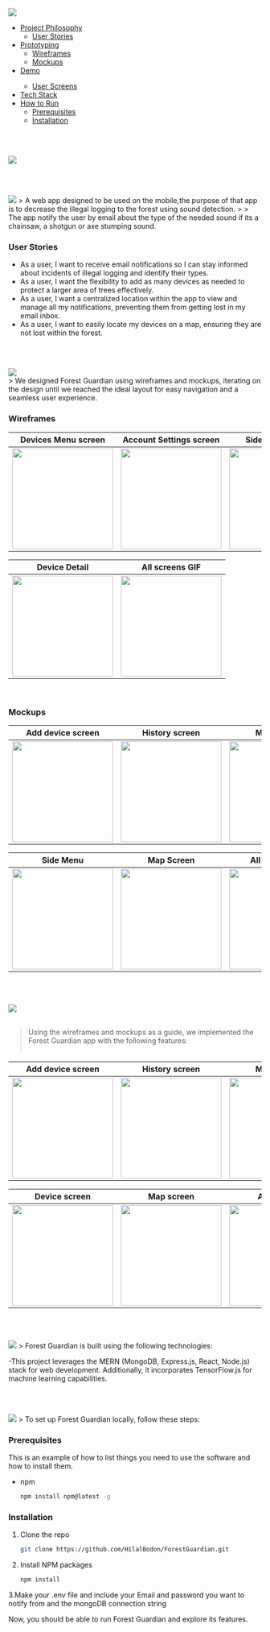 
<img src="./readme/title7.svg"/>

<ul dir="auto">
  <li><a href="#project-philosophy">Project Philosophy</a>
    <ul dir="auto">
      <li><a href="#user-stories">User Stories</a></li>
    </ul>
  </li>
  <li><a href="#prototyping">Prototyping</a>
    <ul dir="auto">
      <li><a href="#wireframes">Wireframes</a></li>
      <li><a href="#mockups">Mockups</a></li>
    </ul>
  </li>
  <li><a href="#Demo">Demo</a></li>
    <ul dir="auto">
      <li><a href="#user-screens">User Screens</a></li>
    </ul>
  <li><a href="#tech-stack">Tech Stack</a></li>
  <li><a href="#how-to-run">How to Run</a>
    <ul dir="auto">
      <li><a href="#prerequisites">Prerequisites</a></li>
      <li><a href="#installation">Installation</a></li>
    </ul>
  </li>
</ul>

<br><br>


<img src="./readme/title1.svg"/>

<br><br>




<!-- project philosophy -->
<img src="./readme/title2.svg"/>
<a id="project-philosophy"></a>
> A web app designed to be used on the mobile,the purpose of that app is to decrease the illegal logging to the forest using sound detection.
>
> The app notify the user by email about the type of the needed sound if its a chainsaw, a shotgun or axe stumping sound.

### User Stories
<a id="#user-stories">
  
- As a user, I want to receive email notifications so I can stay informed about incidents of illegal logging and identify their types.
- As a user, I want the flexibility to add as many devices as needed to protect a larger area of trees effectively.
- As a user, I want a centralized location within the app to view and manage all my notifications, preventing them from getting lost in my email inbox.
- As a user,  I want to easily locate my devices on a map, ensuring they are not lost within the forest.

<br><br>

<!-- Prototyping -->
<img src="./readme/title3.svg"/>
<a id="prototyping"></a>
<br/>
> We designed Forest Guardian using wireframes and mockups, iterating on the design until we reached the ideal layout for easy navigation and a seamless user experience.

### Wireframes
| Devices Menu screen | Account Settings screen | SideMenu screen |
| ---| ---| ---|
| <img src="./readme/pictures/wfDevicesMenu.png" width="200"/> | <img src="./readme/pictures/wfAccountSettings.png" width="200"/> | <img src="./readme/pictures/wfSideMenu.png" width="200"/> | 

| Device Detail | All screens GIF |
| --- | --- |
| <img src="./readme/pictures/wfDevices.png" width="200"/> | <img src="./readme/pictures/smallwireframes.gif" width="200"/> |

<br/>

### Mockups
| Add device screen | History screen | Main screen |
| --- | --- | --- | 
| <img src="./readme/pictures/bAddNewDevice.png" width="200"/> | <img src="./readme/pictures/bAlldevicesHistory.png" width="200"/> | <img src="./readme/pictures/bmain.png" width="200"/> |

 | Side Menu  | Map Screen | All screens GIF |
| ---| ---| --- |
| <img src="./readme/pictures/bsidemenu.png" width="200"/> | <img src="./readme/pictures/bmap.png" width="200"/> | <img src="./readme/pictures/mockupsmall.gif" width="200"/> |

<br><br>

<!-- Demo -->
<img src="./readme/title4.svg"/>
<a id="Demo"></a>
<br><br>

> Using the wireframes and mockups as a guide, we implemented the Forest Guardian app with the following features:
<br><br>

| Add device screen | History screen | Main screen |
| --- | --- | --- |
| <img src="./readme/pictures/login.png" width="200"/> | <img src="./readme/pictures/mainLight.png" width="200"/> | <img src="./readme/pictures/mainDark.png" width="200"/>|

| Device screen | Map screen | All screens |
| --- | --- | --- |
|<img src="./readme/pictures/deviceDetails.png" width="200"/> | <img src="./readme/pictures/map.png" width="200"/> | <img src="./readme/pictures/ForestGuardianFinal.gif" width="200"/> |


<br><br>

<!-- Tech stack -->
<img src="./readme/title5.svg"/>
<a id="tech-stack"></a>
>  Forest Guardian is built using the following technologies:

-This project leverages the MERN (MongoDB, Express.js, React, Node.js) stack for web development. Additionally, it incorporates TensorFlow.js for machine learning capabilities.


<br><br>

<!-- How to run -->
<img src="./readme/title6.svg"/>
<a id="how-to-run"></a>
> To set up Forest Guardian locally, follow these steps:

### Prerequisites

This is an example of how to list things you need to use the software and how to install them.
* npm
  ```sh
  npm install npm@latest -g
  ```

### Installation
1. Clone the repo
   ```sh
   git clone https://github.com/HilalBodon/ForestGuardian.git
   ```
2. Install NPM packages
   ```sh
   npm install
   ```
3.Make your .env file and include your Email and password you want to notify from and the mongoDB connection string

Now, you should be able to run Forest Guardian and explore its features.
